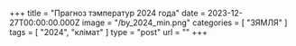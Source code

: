 +++
title = "Прагноз тэмператур 2024 года"
date = 2023-12-27T00:00:00.000Z
image = "/by_2024_min.png"
categories = [ "ЗЯМЛЯ" ]
tags = [ "2024", "клiмат" ]
type = "post"
url = ""
+++

